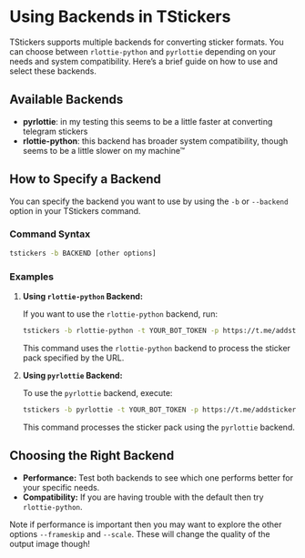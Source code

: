 
# Using Backends in TStickers

TStickers supports multiple backends for converting sticker formats. You can choose between
`rlottie-python` and `pyrlottie` depending on your needs and system compatibility. Here’s a brief
guide on how to use and select these backends.

## Available Backends

- **pyrlottie**: in my testing this seems to be a little faster at converting telegram stickers
- **rlottie-python**: this backend has broader system compatibility, though seems to be a little
  slower on my machine™

## How to Specify a Backend

You can specify the backend you want to use by using the `-b` or `--backend` option in your
TStickers command.

### Command Syntax

```bash
tstickers -b BACKEND [other options]
```

### Examples

1. **Using `rlottie-python` Backend:**

   If you want to use the `rlottie-python` backend, run:

   ```bash
   tstickers -b rlottie-python -t YOUR_BOT_TOKEN -p https://t.me/addstickers/YourStickerPack
   ```

   This command uses the `rlottie-python` backend to process the sticker pack specified by the URL.

2. **Using `pyrlottie` Backend:**

   To use the `pyrlottie` backend, execute:

   ```bash
   tstickers -b pyrlottie -t YOUR_BOT_TOKEN -p https://t.me/addstickers/YourStickerPack
   ```

   This command processes the sticker pack using the `pyrlottie` backend.

## Choosing the Right Backend

- **Performance:** Test both backends to see which one performs better for your specific needs.
- **Compatibility:** If you are having trouble with the default then try `rlottie-python`.

Note if performance is important then you may want to explore the other options  `--frameskip` and
`--scale`. These will change the quality of the output image though!
